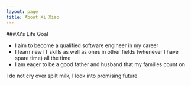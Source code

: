 ```yaml
---
layout: page
title: About Xi Xiao
---
```




###Xi's Life Goal
- I aim to become a qualified software engineer in my career
- I learn new IT skills as well as ones in other fields (whenever I have spare time) all the time
- I am eager to be a good father and husband that my families count on


<p class="message">
  I do not cry over spilt milk, I look into promising future
</p>
